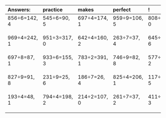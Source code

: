 | Answers: | practice | makes | perfect | ! |
| :--- | :--- | :--- | :--- | :--- |
| 856÷6=142, 4 | 545÷6=90, 5 | 697÷4=174, 1 | 959÷9=106, 5 | 808÷2=404, 0 | 
|   |   |   |   |   | 
|   |   |   |   |   | 
|   |   |   |   |   | 
| 969÷4=242, 1 | 951÷3=317, 0 | 642÷4=160, 2 | 263÷7=37, 4 | 645÷9=71, 6 | 
|   |   |   |   |   | 
|   |   |   |   |   | 
|   |   |   |   |   | 
| 697÷8=87, 1 | 933÷6=155, 3 | 783÷2=391, 1 | 746÷9=82, 8 | 577÷5=115, 2 | 
|   |   |   |   |   | 
|   |   |   |   |   | 
|   |   |   |   |   | 
| 827÷9=91, 8 | 231÷9=25, 6 | 186÷7=26, 4 | 825÷4=206, 1 | 117÷7=16, 5 | 
|   |   |   |   |   | 
|   |   |   |   |   | 
|   |   |   |   |   | 
| 193÷4=48, 1 | 794÷4=198, 2 | 214÷2=107, 0 | 261÷7=37, 2 | 411÷8=51, 3 | 
|   |   |   |   |   | 
|   |   |   |   |   | 
|   |   |   |   |   | 
